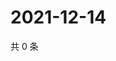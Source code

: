 # 2021-12-14

共 0 条

<!-- BEGIN WEIBO -->
<!-- 最后更新时间 Tue Dec 14 2021 10:03:06 GMT+0800 (China Standard Time) -->

<!-- END WEIBO -->
